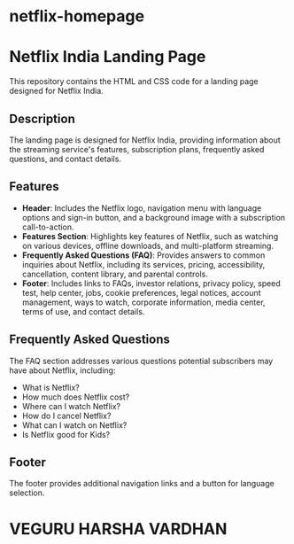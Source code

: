 # netflix-homepage

# Netflix India Landing Page

This repository contains the HTML and CSS code for a landing page designed for Netflix India.

## Description
The landing page is designed for Netflix India, providing information about the streaming service's features, subscription plans, frequently asked questions, and contact details.

## Features
- **Header**: Includes the Netflix logo, navigation menu with language options and sign-in button, and a background image with a subscription call-to-action.
- **Features Section**: Highlights key features of Netflix, such as watching on various devices, offline downloads, and multi-platform streaming.
- **Frequently Asked Questions (FAQ)**: Provides answers to common inquiries about Netflix, including its services, pricing, accessibility, cancellation, content library, and parental controls.
- **Footer**: Includes links to FAQs, investor relations, privacy policy, speed test, help center, jobs, cookie preferences, legal notices, account management, ways to watch, corporate information, media center, terms of use, and contact details.

## Frequently Asked Questions
The FAQ section addresses various questions potential subscribers may have about Netflix, including:
- What is Netflix?
- How much does Netflix cost?
- Where can I watch Netflix?
- How do I cancel Netflix?
- What can I watch on Netflix?
- Is Netflix good for Kids?

## Footer
The footer provides additional navigation links and a button for language selection.


# VEGURU HARSHA VARDHAN
